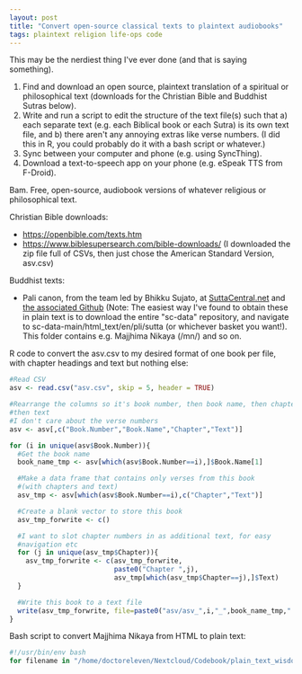 ```yaml
---
layout: post
title: "Convert open-source classical texts to plaintext audiobooks"
tags: plaintext religion life-ops code
---
```

This may be the nerdiest thing I've ever done (and that is saying something).
1. Find and download an open source, plaintext translation of a spiritual or philosophical text (downloads for the Christian Bible and Buddhist Sutras below).
2. Write and run a script to edit the structure of the text file(s) such that a) each separate text (e.g. each Biblical book or each Sutra) is its own text file, and b) there aren't any annoying extras like verse numbers. (I did this in R, you could probably do it with a bash script or whatever.)
3. Sync between your computer and phone (e.g. using SyncThing).
4. Download a text-to-speech app on your phone (e.g. eSpeak TTS from F-Droid).

Bam. Free, open-source, audiobook versions of whatever religious or philosophical text.

Christian Bible downloads:
- https://openbible.com/texts.htm
- https://www.biblesupersearch.com/bible-downloads/ (I downloaded the zip file full of CSVs, then just chose the American Standard Version, asv.csv)

Buddhist texts:
- Pali canon, from the team led by Bhikku Sujato, at [SuttaCentral.net](https://suttacentral.net/) and [the associated Github](https://github.com/suttacentral) (Note: The easiest way I've found to obtain these in  plain text is to download the entire "sc-data" repository, and navigate to sc-data-main/html_text/en/pli/sutta (or whichever basket you want!). This folder contains e.g. Majjhima Nikaya (/mn/) and so on.

R code to convert the asv.csv to my desired format of one book per file, with chapter headings and text but nothing else:
```R
#Read CSV
asv <- read.csv("asv.csv", skip = 5, header = TRUE)

#Rearrange the columns so it's book number, then book name, then chapter number,
#then text
#I don't care about the verse numbers
asv <- asv[,c("Book.Number","Book.Name","Chapter","Text")]

for (i in unique(asv$Book.Number)){
  #Get the book name
  book_name_tmp <- asv[which(asv$Book.Number==i),]$Book.Name[1]

  #Make a data frame that contains only verses from this book
  #(with chapters and text)
  asv_tmp <- asv[which(asv$Book.Number==i),c("Chapter","Text")]

  #Create a blank vector to store this book
  asv_tmp_forwrite <- c()

  #I want to slot chapter numbers in as additional text, for easy
  #navigation etc
  for (j in unique(asv_tmp$Chapter)){
    asv_tmp_forwrite <- c(asv_tmp_forwrite,
                          paste0("Chapter ",j),
                          asv_tmp[which(asv_tmp$Chapter==j),]$Text)
  }

  #Write this book to a text file
  write(asv_tmp_forwrite, file=paste0("asv/asv_",i,"_",book_name_tmp,".md"))
}
```

Bash script to convert Majjhima Nikaya from HTML to plain text:
```bash
#!/usr/bin/env bash
for filename in "/home/doctoreleven/Nextcloud/Codebook/plain_text_wisdom/mn"/*".html" ; do cat $filename | sed 's/SC [0-999]*</</g' | sed 's|<[^>]*>||g' | sed 's|mn.*.[0-999]||g' > "${filename//.html}.md"; done
```
